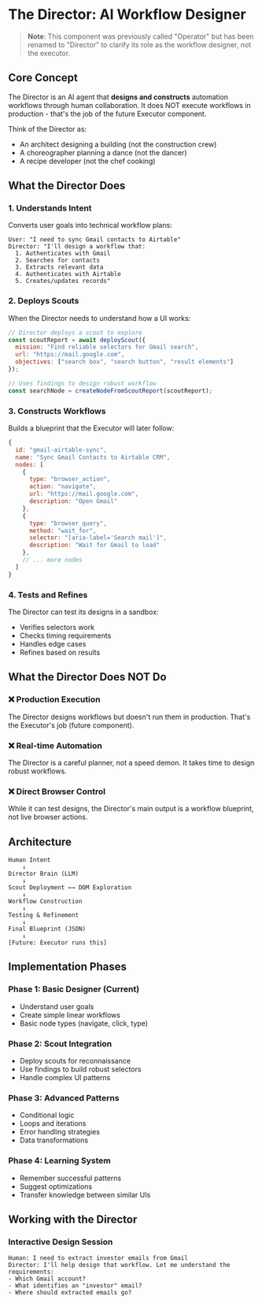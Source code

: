 # The Director: AI Workflow Designer

> **Note**: This component was previously called "Operator" but has been renamed to "Director" to clarify its role as the workflow designer, not the executor.

## Core Concept

The Director is an AI agent that **designs and constructs** automation workflows through human collaboration. It does NOT execute workflows in production - that's the job of the future Executor component.

Think of the Director as:
- An architect designing a building (not the construction crew)
- A choreographer planning a dance (not the dancer)
- A recipe developer (not the chef cooking)

## What the Director Does

### 1. Understands Intent
Converts user goals into technical workflow plans:
```
User: "I need to sync Gmail contacts to Airtable"
Director: "I'll design a workflow that:
  1. Authenticates with Gmail
  2. Searches for contacts
  3. Extracts relevant data
  4. Authenticates with Airtable
  5. Creates/updates records"
```

### 2. Deploys Scouts
When the Director needs to understand how a UI works:
```javascript
// Director deploys a scout to explore
const scoutReport = await deployScout({
  mission: "Find reliable selectors for Gmail search",
  url: "https://mail.google.com",
  objectives: ["search box", "search button", "result elements"]
});

// Uses findings to design robust workflow
const searchNode = createNodeFromScoutReport(scoutReport);
```

### 3. Constructs Workflows
Builds a blueprint that the Executor will later follow:
```javascript
{
  id: "gmail-airtable-sync",
  name: "Sync Gmail Contacts to Airtable CRM",
  nodes: [
    {
      type: "browser_action",
      action: "navigate",
      url: "https://mail.google.com",
      description: "Open Gmail"
    },
    {
      type: "browser_query",
      method: "wait_for",
      selector: "[aria-label='Search mail']",
      description: "Wait for Gmail to load"
    },
    // ... more nodes
  ]
}
```

### 4. Tests and Refines
The Director can test its designs in a sandbox:
- Verifies selectors work
- Checks timing requirements
- Handles edge cases
- Refines based on results

## What the Director Does NOT Do

### ❌ Production Execution
The Director designs workflows but doesn't run them in production. That's the Executor's job (future component).

### ❌ Real-time Automation
The Director is a careful planner, not a speed demon. It takes time to design robust workflows.

### ❌ Direct Browser Control
While it can test designs, the Director's main output is a workflow blueprint, not live browser actions.

## Architecture

```
Human Intent
    ↓
Director Brain (LLM)
    ↓
Scout Deployment ←→ DOM Exploration
    ↓
Workflow Construction
    ↓
Testing & Refinement
    ↓
Final Blueprint (JSON)
    ↓
[Future: Executor runs this]
```

## Implementation Phases

### Phase 1: Basic Designer (Current)
- Understand user goals
- Create simple linear workflows
- Basic node types (navigate, click, type)

### Phase 2: Scout Integration
- Deploy scouts for reconnaissance
- Use findings to build robust selectors
- Handle complex UI patterns

### Phase 3: Advanced Patterns
- Conditional logic
- Loops and iterations
- Error handling strategies
- Data transformations

### Phase 4: Learning System
- Remember successful patterns
- Suggest optimizations
- Transfer knowledge between similar UIs

## Working with the Director

### Interactive Design Session
```
Human: I need to extract investor emails from Gmail
Director: I'll help design that workflow. Let me understand the requirements:
- Which Gmail account?
- What identifies an "investor" email?
- Where should extracted emails go?